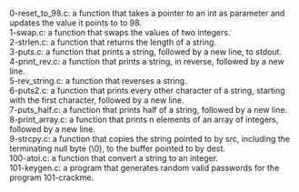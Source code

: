 0-reset_to_98.c: a function that takes a pointer to an int as parameter and updates the value it points to to 98.<br/>
1-swap.c: a function that swaps the values of two integers.<br/>
2-strlen.c: a function that returns the length of a string.<br/>
3-puts.c: a function that prints a string, followed by a new line, to stdout.<br/>
4-print_rev.c: a function that prints a string, in reverse, followed by a new line.<br/>
5-rev_string.c: a function that reverses a string.<br/>
6-puts2.c: a function that prints every other character of a string, starting with the first character, followed by a new line.<br/>
7-puts_half.c: a function that prints half of a string, followed by a new line.<br/>
8-print_array.c: a function that prints n elements of an array of integers, followed by a new line.<br/>
9-strcpy.c: a function that copies the string pointed to by src, including the terminating null byte (\0), to the buffer pointed to by dest.<br/>
100-atoi.c: a function that convert a string to an integer.<br/>
101-keygen.c: a program that generates random valid passwords for the program 101-crackme.<br/>

